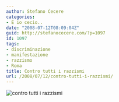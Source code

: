 ```yaml
---
author: Stefano Cecere
categories:
- E io cecio..
date: "2008-07-12T08:09:04Z"
guid: http://stefanocecere.com/?p=1097
id: 1097
tags:
- discriminazione
- manifestazione
- razzismo
- Roma
title: Contro tutti i razzismi
url: /2008/07/12/contro-tutti-i-razzismi/
---
```


<img class="aligncenter" src="http://c234.net/info/wp-content/uploads/2008/07/volantino12luglio.jpg" alt="contro tutti i razzismi" />